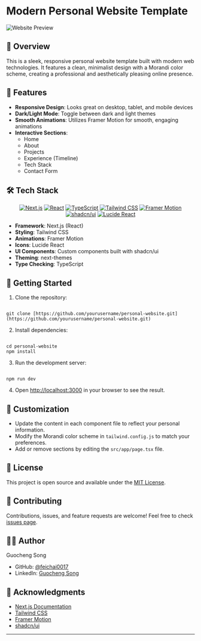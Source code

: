 # Modern Personal Website Template

![Website Preview](https://placeholder.com/path-to-your-screenshot.png)

## 🌟 Overview

This is a sleek, responsive personal website template built with modern web technologies. It features a clean, minimalist design with a Morandi color scheme, creating a professional and aesthetically pleasing online presence.

## 🎨 Features

- **Responsive Design**: Looks great on desktop, tablet, and mobile devices
- **Dark/Light Mode**: Toggle between dark and light themes
- **Smooth Animations**: Utilizes Framer Motion for smooth, engaging animations
- **Interactive Sections**: 
  - Home
  - About
  - Projects
  - Experience (Timeline)
  - Tech Stack
  - Contact Form

## 🛠 Tech Stack

<div align="center">

[![Next.js](https://img.shields.io/badge/Next.js-000000?style=for-the-badge&logo=next.js&logoColor=white)](https://nextjs.org/)
[![React](https://img.shields.io/badge/React-61DAFB?style=for-the-badge&logo=react&logoColor=black)](https://reactjs.org/)
[![TypeScript](https://img.shields.io/badge/TypeScript-3178C6?style=for-the-badge&logo=typescript&logoColor=white)](https://www.typescriptlang.org/)
[![Tailwind CSS](https://img.shields.io/badge/Tailwind_CSS-38B2AC?style=for-the-badge&logo=tailwind-css&logoColor=white)](https://tailwindcss.com/)
[![Framer Motion](https://img.shields.io/badge/Framer_Motion-0055FF?style=for-the-badge&logo=framer&logoColor=white)](https://www.framer.com/motion/)
[![shadcn/ui](https://img.shields.io/badge/shadcn/ui-000000?style=for-the-badge&logo=shadcnui&logoColor=white)](https://ui.shadcn.com/)
[![Lucide React](https://img.shields.io/badge/Lucide_React-5468FF?style=for-the-badge&logo=lucide&logoColor=white)](https://lucide.dev/)

</div>

- **Framework**: Next.js (React)
- **Styling**: Tailwind CSS
- **Animations**: Framer Motion
- **Icons**: Lucide React
- **UI Components**: Custom components built with shadcn/ui
- **Theming**: next-themes
- **Type Checking**: TypeScript


## 🚀 Getting Started

1. Clone the repository:
```

git clone [https://github.com/yourusername/personal-website.git](https://github.com/yourusername/personal-website.git)

```

2. Install dependencies:
```

cd personal-website
npm install

```

3. Run the development server:
```

npm run dev

```

4. Open [http://localhost:3000](http://localhost:3000) in your browser to see the result.

## 🎨 Customization

- Update the content in each component file to reflect your personal information.
- Modify the Morandi color scheme in `tailwind.config.js` to match your preferences.
- Add or remove sections by editing the `src/app/page.tsx` file.

## 📄 License

This project is open source and available under the [MIT License](LICENSE).

## 🤝 Contributing

Contributions, issues, and feature requests are welcome! Feel free to check [issues page](https://github.com/yourusername/personal-website/issues).

## 👨‍💻 Author

Guocheng Song
- GitHub: [@feichai0017](https://github.com/feichai0017)
- LinkedIn: [Guocheng Song](www.linkedin.com/in/guocheng-song-728580318)

## 🙏 Acknowledgments

- [Next.js Documentation](https://nextjs.org/docs)
- [Tailwind CSS](https://tailwindcss.com/)
- [Framer Motion](https://www.framer.com/motion/)
- [shadcn/ui](https://ui.shadcn.com/)

---
